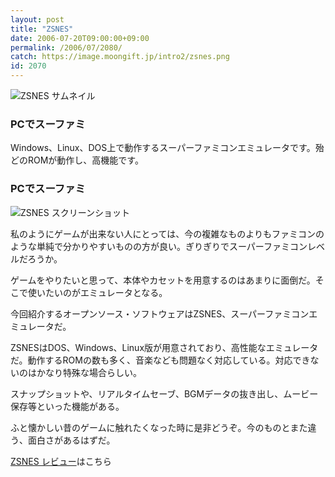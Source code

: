 ```yaml
---
layout: post
title: "ZSNES"
date: 2006-07-20T09:00:00+09:00
permalink: /2006/07/2080/
catch: https://image.moongift.jp/intro2/zsnes.png
id: 2070
---
```

 ![ZSNES サムネイル](https://image.moongift.jp/intro2/zsnes.t.png "ZSNES サムネイル")
  

### PCでスーファミ
  
Windows、Linux、DOS上で動作するスーパーファミコンエミュレータです。殆どのROMが動作し、高機能です。  
<!--more-->  

### PCでスーファミ
  

![ZSNES スクリーンショット](https://image.moongift.jp/intro2/zsnes.png "ZSNES スクリーンショット")

  

私のようにゲームが出来ない人にとっては、今の複雑なものよりもファミコンのような単純で分かりやすいものの方が良い。ぎりぎりでスーパーファミコンレベルだろうか。

  

ゲームをやりたいと思って、本体やカセットを用意するのはあまりに面倒だ。そこで使いたいのがエミュレータとなる。

  

今回紹介するオープンソース・ソフトウェアはZSNES、スーパーファミコンエミュレータだ。

  

ZSNESはDOS、Windows、Linux版が用意されており、高性能なエミュレータだ。動作するROMの数も多く、音楽なども問題なく対応している。対応できないのはかなり特殊な場合らしい。

  

スナップショットや、リアルタイムセーブ、BGMデータの抜き出し、ムービー保存等といった機能がある。

  

ふと懐かしい昔のゲームに触れたくなった時に是非どうぞ。今のものとまた違う、面白さがあるはずだ。

  

[ZSNES レビュー](http://oss.moongift.jp/review/i-2081.html)はこちら

